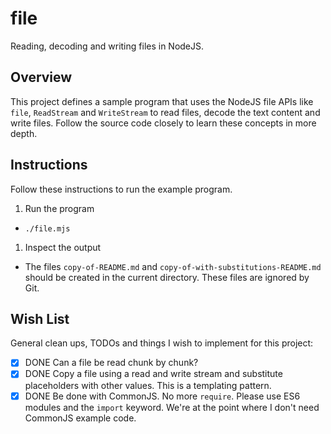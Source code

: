 # file

Reading, decoding and writing files in NodeJS.


## Overview

This project defines a sample program that uses the NodeJS file APIs like `file`, `ReadStream` and `WriteStream` to read
files, decode the text content and write files. Follow the source code closely to learn these concepts in more depth.


## Instructions

Follow these instructions to run the example program.

1. Run the program
  * ```shell
    ./file.mjs
    ```
1. Inspect the output
  * The files `copy-of-README.md` and `copy-of-with-substitutions-README.md` should be created in the current directory.
    These files are ignored by Git.


## Wish List

General clean ups, TODOs and things I wish to implement for this project:

* [x] DONE Can a file be read chunk by chunk?
* [x] DONE Copy a file using a read and write stream and substitute placeholders with other values.
  This is a templating pattern.
* [x] DONE Be done with CommonJS. No more `require`. Please use ES6 modules and the `import` keyword. We're at the point where
  I don't need CommonJS example code.
